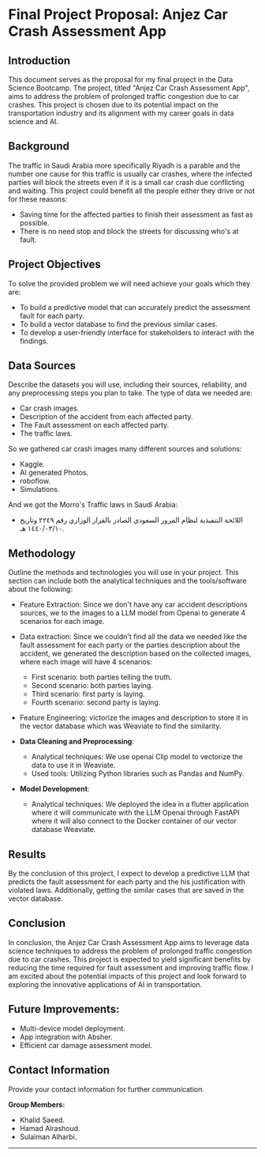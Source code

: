 # Final Project Proposal: Anjez Car Crash Assessment App

## Introduction
 This document serves as the proposal for my final project in the Data Science Bootcamp. The project, titled "Anjez Car Crash Assessment App", aims to address the problem of prolonged traffic congestion due to car crashes. This project is chosen due to its potential impact on the transportation industry and its alignment with my career goals in data science and AI.

## Background
The traffic in Saudi Arabia more specifically Riyadh is a parable and the number one cause for this traffic is usually car crashes, where the infected parties will block the streets even if it is a small car crash due conflicting and waiting.
This project could benefit all the people either they drive or not for these reasons:

- Saving time for the affected parties to finish their assessment as fast as possible.
- There is no need stop and block the streets for discussing who's at fault.


## Project Objectives
To solve the provided problem we will need achieve your goals which they are:
- To build a predictive model that can accurately predict the assessment fault for each party.
- To build a vector database to find the previous similar cases.
- To develop a user-friendly interface for stakeholders to interact with the findings.

## Data Sources
Describe the datasets you will use, including their sources, reliability, and any preprocessing steps you plan to take.
The type of data we needed are:
- Car crash images.
- Description of the accident from each affected party.
- The Fault assessment on each affected party.
- The traffic laws.

So we gathered car crash images many different sources and solutions:
- Kaggle.
- AI generated Photos.
- roboflow.
- Simulations.

And we got the Morro's Traffic laws in Saudi Arabia:
- اللائحة التنفيذية لنظام المرور السعودي الصادر بالقرار الوزاري رقم ٢٢٤٩ وتاريخ ١٤٤٠/٠٣/١٠ هـ.


## Methodology
Outline the methods and technologies you will use in your project. This section can include both the analytical techniques and the tools/software about the following:

- Feature Extraction: Since we don't have any car accident descriptions sources, we to the images to a LLM model from Openai to generate 4 scenarios for each image.
- Data extraction: Since we couldn't find all the data we needed like the fault assessment for each party or the parties description about the accident, we generated the description based on the collected images, where each image will have 4 scenarios:
  - First scenario: both parties telling the truth.
  - Second scenario: both parties laying.
  - Third scenario: first party is laying.
  - Fourth scenario: second party is laying.

- Feature Engineering: victorize the images and description to store it in the vector database which was Weaviate to find the similarity.

  
- **Data Cleaning and Preprocessing**:
    - Analytical techniques: We use openai Clip model to vectorize the data to use it in Weaviate.
    - Used tools: Utilizing Python libraries such as Pandas and NumPy.
- **Model Development**:
    - Analytical techniques: We deployed the idea in a flutter application where it will communicate with the LLM Openai through FastAPI where it will also connect to the Docker container of our vector database Weaviate.


## Results
By the conclusion of this project, I expect to develop a predictive LLM that predicts the fault assessment for each party and the his justification with violated laws. Additionally, getting the similar cases that are saved in the vector database.

## Conclusion
In conclusion, the Anjez Car Crash Assessment App aims to leverage data science techniques to address the problem of prolonged traffic congestion due to car crashes. This project is expected to yield significant benefits by reducing the time required for fault assessment and improving traffic flow. I am excited about the potential impacts of this project and look forward to exploring the innovative applications of AI in transportation.


## Future Improvements:
- Multi-device model deployment.
- App integration with Absher.
- Efficient car damage assessment model.

## Contact Information
Provide your contact information for further communication.

**Group Members:**
- Khalid Saeed.
- Hamad Alrashoud.
- Sulaiman Alharbi.

---
